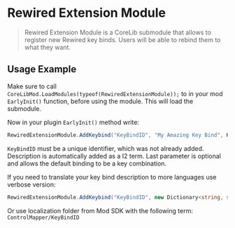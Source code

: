 ﻿# Rewired Extension Module
> Rewired Extension Module is a CoreLib submodule that allows to register new Rewired key binds. Users will be able to rebind them to what they want.

## Usage Example
Make sure to call `CoreLibMod.LoadModules(typeof(RewiredExtensionModule));` to in your mod `EarlyInit()` function, before using the module. This will load the submodule.

Now in your plugin `EarlyInit()` method write:
```cs
RewiredExtensionModule.AddKeybind("KeyBindID", "My Amazing Key Bind", KeyboardKeyCode.C, ModifierKey.Control);
```
`KeyBindID` must be a unique identifier, which was not already added. Description is automatically added as a I2 term. Last parameter is optional and allows the default binding to be a key combination.

If you need to translate your key bind description to more languages use verbose version:
```cs
RewiredExtensionModule.AddKeybind("KeyBindID", new Dictionary<string, string> { { "en", "My Amazing Key Bind" }, { "zh-CN", "My Amazing Key Bind (In Chinese)" }, /*...*/ }, KeyboardKeyCode.C, ModifierKey.Control);
```

Or use localization folder from Mod SDK with the following term: `ControlMapper/KeyBindID`